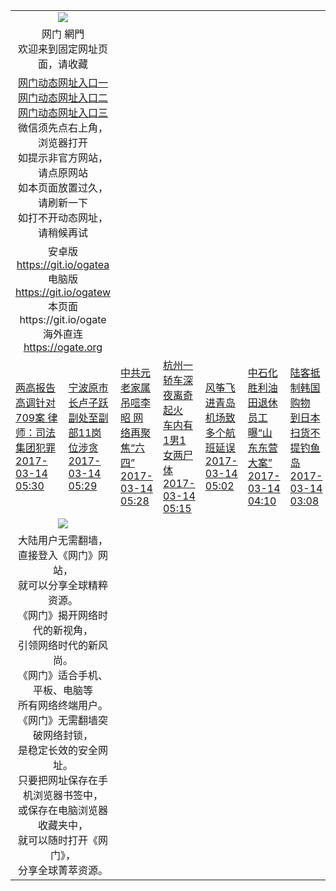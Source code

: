 ﻿<table>
  <tr></tr>
  <tr>
    <td colspan=2 align=center><img src="https://cloud.githubusercontent.com/assets/11880933/13434984/f430fae2-e012-11e5-814f-c2df1e82b247.jpg" /></td>
  </tr>
  <tr>
    <td colspan=2 align=center>网门 網門<br/>
      欢迎来到固定网址页面，请收藏
    </td>
  </tr>
  <tr>
    <td colspan=2 align=center>
      <a href="https://s3.amazonaws.com/ogate/oGate.htm?from=ogGits">网门动态网址入口一</a><br/>
      <a href="https://s3.amazonaws.com/ogate/oGate.htm?from=ogGitz">网门动态网址入口二</a><br/>
      <a href="https://s3.amazonaws.com/ogate/oGate.htm?from=ogGitc">网门动态网址入口三</a><br/>
      微信须先点右上角，浏览器打开<br/>
      如提示非官方网站，请点原网站<br/>
      如本页面放置过久，请刷新一下<br/>
      如打不开动态网址，请稍候再试<br/>
    </td>
  </tr>
  <tr>
    <td colspan=2 align=center>
      安卓版 <a href="https://raw.githubusercontent.com/ogate/up/master/ogate.apk">https://git.io/ogatea</a><br/>
      电脑版 <a href="https://raw.githubusercontent.com/ogate/up/master/ogatew.zip">https://git.io/ogatew</a><br/>
      本页面 https://git.io/ogate<br/>
      海外直连 <a href="https://ogate.org/?from=ogGito">https://ogate.org</a><br/>
    </td>
  </tr>
  <tr>
<td><a href="https://s3.amazonaws.com/ogate/oGate.htm?c813744&from=ogGits">两高报告高调针对709案 律师：司法集团犯罪 2017-03-14 05:30</a></td>
<td><a href="https://s3.amazonaws.com/ogate/oGate.htm?c813743&from=ogGits">宁波原市长卢子跃 副处至副部11岗位涉贪 2017-03-14 05:29</a></td>
<td><a href="https://s3.amazonaws.com/ogate/oGate.htm?c813742&from=ogGits">中共元老家属吊唁李昭 网络再聚焦“六四” 2017-03-14 05:28</a></td>
<td><a href="https://s3.amazonaws.com/ogate/oGate.htm?c813747&from=ogGits">杭州一轿车深夜离奇起火 车内有1男1女两尸体 2017-03-14 05:15</a></td>
<td><a href="https://s3.amazonaws.com/ogate/oGate.htm?c813746&from=ogGits">风筝飞进青岛机场致多个航班延误 2017-03-14 05:02</a></td>
<td><a href="https://s3.amazonaws.com/ogate/oGate.htm?c813548&from=ogGits">中石化胜利油田退休员工曝“山东东营大案” 2017-03-14 04:10</a></td>
<td><a href="https://s3.amazonaws.com/ogate/oGate.htm?c813750&from=ogGits">陆客抵制韩国购物   到日本扫货不提钓鱼岛 2017-03-14 03:08</a></td>
<td><a href="https://s3.amazonaws.com/ogate/oGate.htm?c813735&from=ogGits">历史学家反驳周强“狼牙山五壮士案”政绩说 2017-03-14 02:34</a></td>
<td><a href="https://s3.amazonaws.com/ogate/oGate.htm?c813740&from=ogGits">高天韵：护照的血泪—从王治文到廖祖笙 2017-03-14 01:41</a></td>
<td><a href="https://s3.amazonaws.com/ogate/oGate.htm?c813733&from=ogGits">陆生涉共谍案 台法务部：通知对岸但未回复 2017-03-14 01:40</a></td>
  </tr>
  <tr>
    <td colspan=2 align=center><a href="https://s3.amazonaws.com/ogate/oGatez.htm" target="_blank"><img src="https://cloud.githubusercontent.com/assets/11880933/15631437/70d0a74e-259d-11e6-946f-6237b4b657bd.jpg"/></a></td>
  </tr>
  <tr>
    <td colspan=2 align=center>
大陆用户无需翻墙，<br/>
直接登入《网门》网站，<br/>就可以分享全球精粹资源。<br/>
《网门》揭开网络时代的新视角，<br/>引领网络时代的新风尚。<br/>
《网门》适合手机、平板、电脑等<br/>所有网络终端用户。<br/>
《网门》无需翻墙突破网络封锁，<br/>是稳定长效的安全网址。<br/>
只要把网址保存在手机浏览器书签中，<br/>或保存在电脑浏览器收藏夹中，<br/>
就可以随时打开《网门》，<br/>
分享全球菁萃资源。<br/></td>
  </tr>
</table>    
